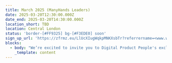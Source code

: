 ```yaml
---
title: March 2025 (ManyHands Leaders)
date: 2025-03-20T12:30:00.000Z
date_end: 2025-03-20T14:30:00.000Z
location_short: TBD
location: Central London
status: 'border-[#FF9325] bg-[#F3EDE0] soon'
sign_up_url: 'https://zfrmz.eu/LlUcXIugWqkpMNKXsbTr?referrername=<www.wearemanyhands.com>'
blocks:
  - body: "We’re excited to invite you to Digital Product People's exclusive, invite-only event for senior leaders in digital product. You'll meet fellow senior leaders across product, technology, research, and design to exchange insights, tackle key challenges, and foster meaningful connections in a collaborative setting.\n\nThanks to our generous sponsor Askable, the Digital Product Leaders event promises thought-provoking talks from industry voices, small-group roundtable discussions on curated themes, and the chance to network with like-minded experts - all over a tasty breakfast.\n\nBuilding on the success of our ManyHands event series running since 2021, we're thrilled to bring you our event for leaders. Our event series is inspired by the phrase \"many hands make light work.\" The event is collaborative in nature, bringing together diverse perspectives from across industries to solve shared challenges and uncover motivating solutions.\n\n**What to Expect**\n\n\U0001F4E2 Thought-provoking talks from leading voices in product management and leadership.\n\n\U0001F300 Small-group roundtable discussions, guided by curated themes, to spark actionable insights.\n\n\U0001F91D Meaningful networking opportunities with a select group of Directors across Product, Technology, Research and Design.\n\n**Details**\n\n\U0001F4C5 Date: Thursday, 20 March 2025\n\n⏰ Time: 8:00 AM - 10:30 AM\n\n\U0001F4CD Location: Central London (venue details provided upon RSVP)\n\nWith breakfast provided and limited spaces available, this is a morning not to be missed.\n\nThis event is by invitation only, so if you're a senior leader ready to share, learn, and grow, we’d love to see you there.\n"
    _template: content
---
```


